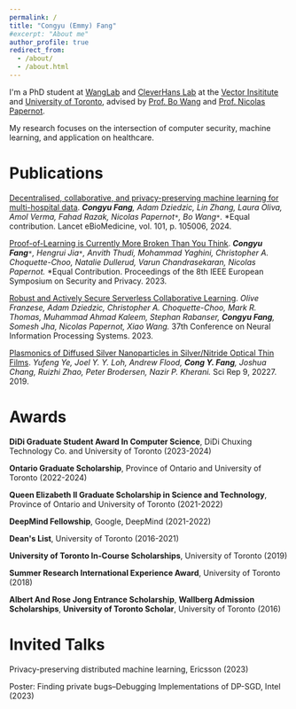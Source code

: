 ```yaml
---
permalink: /
title: "Congyu (Emmy) Fang"
#excerpt: "About me"
author_profile: true
redirect_from: 
  - /about/
  - /about.html
---
```


I'm a PhD student at [WangLab](https://wanglab.ai/) and [CleverHans Lab](https://cleverhans-lab.github.io/) at 
the [Vector Insititute](https://vectorinstitute.ai/) and 
[University of Toronto](https://www.utoronto.ca/), advised by [Prof. Bo Wang](https://vectorinstitute.ai/team/bo-wang/) and 
[Prof. Nicolas Papernot](https://www.papernot.fr/). 

My research focuses on the intersection of computer security, machine learning, 
and application on healthcare. 

Publications
======
<a href="https://www.sciencedirect.com/science/article/pii/S2352396424000410" target="_blank">Decentralised, collaborative, and privacy-preserving machine learning for multi-hospital data</a>.
<i><b>Congyu Fang</b>, Adam Dziedzic, Lin Zhang, Laura Oliva, Amol Verma, Fahad Razak, Nicolas Papernot`*`, Bo Wang`*`.</i> *Equal contribution.
Lancet eBioMedicine, vol. 101, p. 105006, 2024.

<a href="https://arxiv.org/abs/2208.03567" target="_blank">Proof-of-Learning is Currently More Broken Than You Think</a>.
              <i><b>Congyu Fang</b>`*`, Hengrui Jia`*`, Anvith Thudi, Mohammad Yaghini, Christopher A. Choquette-Choo, Natalie Dullerud, Varun Chandrasekaran, Nicolas Papernot.</i> *Equal Contribution.
              Proceedings of the 8th IEEE European Symposium on Security and Privacy.  2023.

<a href="https://arxiv.org/abs/2310.16678" target="_blank">Robust and Actively Secure Serverless Collaborative Learning</a>.
<i>Olive Franzese, Adam Dziedzic, Christopher A. Choquette-Choo, Mark R. Thomas, Muhammad Ahmad Kaleem, Stephan Rabanser, <b>Congyu Fang</b>, Somesh Jha, Nicolas Papernot, Xiao Wang.</i> 
37th Conference on Neural Information Processing Systems. 2023.

<a href="https://www.nature.com/articles/s41598-019-56719-x" target="_blank">Plasmonics of Diffused Silver Nanoparticles in Silver/Nitride Optical Thin Films</a>.
<i>Yufeng Ye, Joel Y. Y. Loh, Andrew Flood, <b>Cong Y. Fang</b>, Joshua Chang, Ruizhi Zhao, Peter Brodersen, Nazir P. Kherani.</i> 
Sci Rep 9, 20227. 2019.


Awards
======
**DiDi Graduate Student Award In Computer Science**, DiDi Chuxing Technology Co. and University of Toronto (2023-2024)

**Ontario Graduate Scholarship**, Province of Ontario and University of Toronto (2022-2024)

**Queen Elizabeth II Graduate Scholarship in Science and Technology**, Province of Ontario and University of Toronto (2021-2022)

**DeepMind Fellowship**, Google, DeepMind (2021-2022)

**Dean's List**, University of Toronto (2016-2021)

**University of Toronto In-Course Scholarships**, University of Toronto (2019)

**Summer Research International Experience Award**, University of Toronto (2018)

**Albert And Rose Jong Entrance Scholarship**, **Wallberg Admission Scholarships**, **University of Toronto Scholar**, University of Toronto (2016)


Invited Talks
======
Privacy-preserving distributed machine learning, Ericsson (2023)

Poster: Finding private bugs–Debugging Implementations of DP-SGD, Intel (2023)